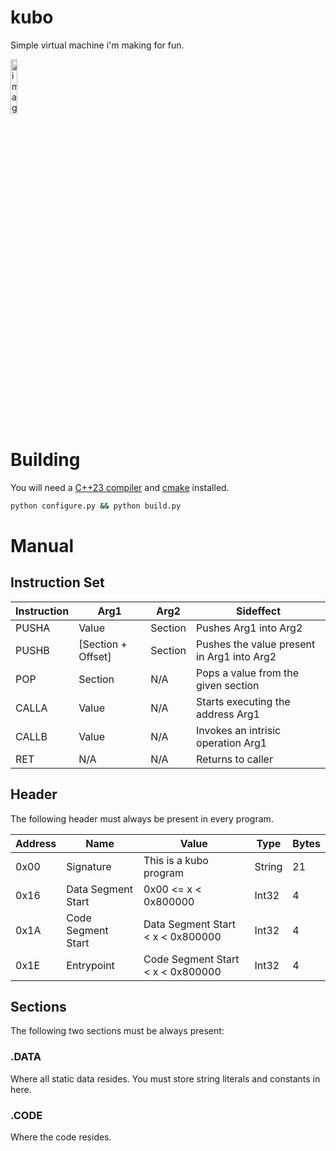 # kubo

Simple virtual machine i'm making for fun.

<img width="15%" alt="image" src="https://github.com/user-attachments/assets/ae84fc45-b053-4a26-ba7d-d54f92afb0ec" />

# Building

You will need a [C++23 compiler](https://github.com/llvm/llvm-project/releases) and [cmake](https://cmake.org/) installed.

```bash
python configure.py && python build.py
```

# Manual

## Instruction Set


| Instruction | Arg1 | Arg2 | Sideffect |
|-------------|------|------|-----------|
| PUSHA | Value | Section | Pushes Arg1 into Arg2 |
| PUSHB | \[Section + Offset\] | Section | Pushes the value present in Arg1 into Arg2 |
| POP | Section | N/A | Pops a value from the given section |
| CALLA | Value | N/A | Starts executing the address Arg1 |
| CALLB | Value | N/A | Invokes an intrisic operation Arg1 |
| RET | N/A | N/A | Returns to caller |

## Header

The following header must always be present in every program.


| Address | Name | Value | Type | Bytes |
| ------- | - | ----- | ---- | ----- |
| 0x00 | Signature | This is a kubo program | String | 21 |
| 0x16 | Data Segment Start| 0x00 <= x < 0x800000 | Int32 | 4 |
| 0x1A | Code Segment Start | Data Segment Start < x < 0x800000 | Int32 | 4 |
| 0x1E | Entrypoint | Code Segment Start < x < 0x800000 | Int32 | 4 |

## Sections

The following two sections must be always present:

### .DATA

Where all static data resides. You must store string literals and constants in here.

### .CODE

Where the code resides.

